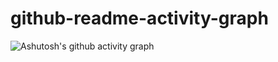 # github-readme-activity-graph

 ![Ashutosh's github activity graph](https://activity-graph.herokuapp.com/graph?username=LucasHenriqueSL&theme=tokyo-night	)
